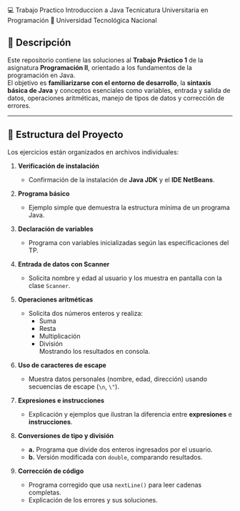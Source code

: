 💻 Trabajo Practico 
Introduccion a Java
Tecnicatura Universitaria en Programación
📍 Universidad Tecnológica Nacional

## 📌 Descripción
Este repositorio contiene las soluciones al **Trabajo Práctico 1** de la asignatura **Programación II**, orientado a los fundamentos de la programación en Java.  
El objetivo es **familiarizarse con el entorno de desarrollo**, la **sintaxis básica de Java** y conceptos esenciales como variables, entrada y salida de datos, operaciones aritméticas, manejo de tipos de datos y corrección de errores.

---

## 📂 Estructura del Proyecto
Los ejercicios están organizados en archivos individuales:

1. **Verificación de instalación**  
   - Confirmación de la instalación de **Java JDK** y el **IDE NetBeans**.

2. **Programa básico**  
   - Ejemplo simple que demuestra la estructura mínima de un programa Java.

3. **Declaración de variables**  
   - Programa con variables inicializadas según las especificaciones del TP.

4. **Entrada de datos con Scanner**  
   - Solicita nombre y edad al usuario y los muestra en pantalla con la clase `Scanner`.

5. **Operaciones aritméticas**  
   - Solicita dos números enteros y realiza:
     - Suma
     - Resta
     - Multiplicación
     - División  
     Mostrando los resultados en consola.

6. **Uso de caracteres de escape**  
   - Muestra datos personales (nombre, edad, dirección) usando secuencias de escape (`\n`, `\"`).

7. **Expresiones e instrucciones**  
   - Explicación y ejemplos que ilustran la diferencia entre **expresiones** e **instrucciones**.

8. **Conversiones de tipo y división**
   - **a.** Programa que divide dos enteros ingresados por el usuario.  
   - **b.** Versión modificada con `double`, comparando resultados.

9. **Corrección de código**  
   - Programa corregido que usa `nextLine()` para leer cadenas completas.
   - Explicación de los errores y sus soluciones.
